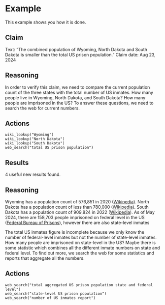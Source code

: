 # Example
This example shows you how it is done.

## Claim
Text: “The combined population of Wyoming, North Dakota and South Dakota is smaller than the total US prison population.”
Claim date: Aug 23, 2024

## Reasoning
In order to verify this claim, we need to compare the current population count of the three states with the total number of US inmates. How many people live in Wyoming, North Dakota, and South Dakota? How many people are imprisoned in the US? To answer these questions, we need to search the web for current numbers.

## Actions
```
wiki_lookup("Wyoming")
wiki_lookup("North Dakota")
wiki_lookup("South Dakota")
web_search("total US prison population")
```

## Results
4 useful new results found.

## Reasoning
Wyoming has a population count of 576,851 in 2020 ([Wikipedia](https://en.wikipedia.org/wiki/Wyoming)).
North Dakota has a population count of less than 780,000 ([Wikipedia](https://en.wikipedia.org/wiki/North_Dakota)).
South Dakota has a population count of 909,824 in 2022 ([Wikipedia](https://en.wikipedia.org/wiki/South_Dakota)).
As of May 2024, there are 158,703 people imprisoned on federal level in the US ([Federal Bureau of Prisons](https://www.bop.gov/mobile/about/population_statistics.jsp)), however there are also state-level inmates

The total US inmates figure is incomplete because we only know the number of federal-level inmates but not the number of state-level inmates. How many people are imprisoned on state-level in the US? Maybe there is some statistic which combines all the different inmate numbers on state and federal level. To find out more, we search the web for some statistics and reports that aggregate all the numbers.

## Actions
```
web_search("total aggregated US prison population state and federal level")
web_search("state-level US prison population")
web_search("number of US inmates report")
```
